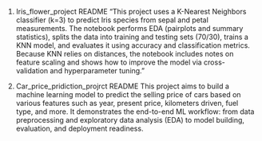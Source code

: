 1. Iris_flower_project README
“This project uses a K-Nearest Neighbors classifier (k=3) to predict Iris species from sepal and petal measurements. The notebook performs EDA (pairplots and summary statistics), splits the data into training and testing sets (70/30), trains a KNN model, and evaluates it using accuracy and classification metrics. Because KNN relies on distances, the notebook includes notes on feature scaling and shows how to improve the model via cross-validation and hyperparameter tuning.”

2. Car_price_pridiction_projrct README 
This project aims to build a machine learning model to predict the selling price of cars based on various features such as year, present price, kilometers driven, fuel type, and more.
It demonstrates the end-to-end ML workflow: from data preprocessing and exploratory data analysis (EDA) to model building, evaluation, and deployment readiness.
